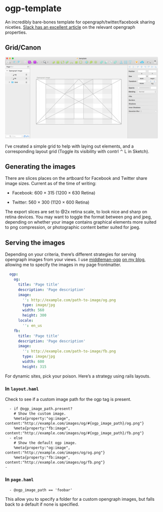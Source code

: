 # ogp-template

An incredibly bare-bones template for opengraph/twitter/facebook sharing niceties. [Slack has an excellent article][slack-article] on the relevant opengraph properties.

## Grid/Canon
![Screenshot of Sketch](screenshot.png)

I’ve created a simple grid to help with laying out elements, and a corresponding layout grid (Toggle its visibility with contrl ⌃ L in Sketch).

## Generating the images
There are slices places on the artboard for Facebook and Twitter share image sizes. Current as of the time of writing:

* Facebook: 600 × 315 (1200 × 630 Retina)

* Twitter: 560 × 300 (1120 × 600 Retina)

The export slices are set to @2x retina scale, to look nice and sharp on retina devices. You may want to toggle the format between png and jpeg, depending on whether your image contains graphical elements more suited to png compression, or photographic content better suited for jpeg.

## Serving the images
Depending on your criteria, there’s different strategies for serving opengraph images from your views. I use [middleman-ogp][middleman-ogp-link] [on my blog][brett-cool-blog], allowing me to specify the images in my page frontmatter.

```yaml
  ogp:
    og:
      title: 'Page title'
      description: 'Page description'
      image:
        '': http://example.com/path-to-image/og.png
        type: image/jpg
        width: 560
        height: 300
      locale:
        '': en_us
    fb:
      title: 'Page title'
      description: 'Page description'
      image:
        '': http://example.com/path-to-image/fb.png
        type: image/jpg
        width: 600
        height: 315

```

For dynamic sites, pick your poison. Here’s a strategy using rails layouts.

### In `layout.haml`
Check to see if a custom image path for the ogp tag is present.
```haml
  - if @ogp_image_path.present?
    # Show the custom image.
    %meta{property:"og:image",       content:"http://example.com/images/og/#{ogp_image_path}/og.png"}
    %meta{property:"fb:image",       content:"http://example.com/images/og/#{ogp_image_path}/fb.png"}
  - else
    # Show the default ogp image.
    %meta{property:"og:image",       content:"http://example.com/images/og/og.png"}
    %meta{property:"fb:image",       content:"http://example.com/images/og/fb.png"}
-
```

### In `page.haml`
```haml
  - @ogp_image_path == 'foobar'
```

This allow you to specify a folder for a custom opengraph images, but falls back to a default if none is specified.

[brett-cool-blog]: http://brett.cool
[slack-article]: https://medium.com/slack-developer-blog/everything-you-ever-wanted-to-know-about-unfurling-but-were-afraid-to-ask-or-how-to-make-your-e64b4bb9254#.39pruiy2j
[middleman-ogp-link]: https://github.com/ngs/middleman-ogp
